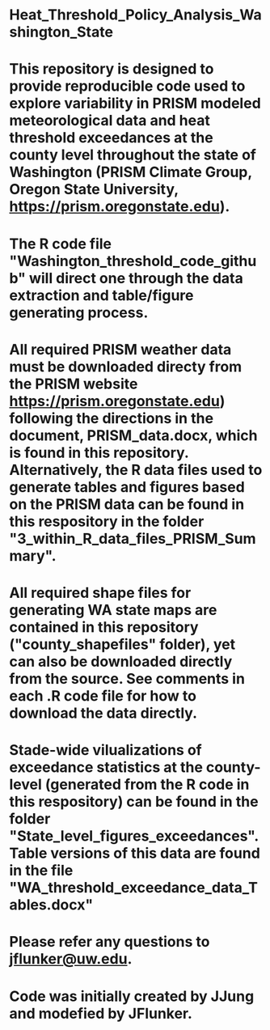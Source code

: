 # Heat_Threshold_Policy_Analysis_Washington_State
# This repository is designed to provide reproducible code used to explore variability in PRISM modeled meteorological data and heat threshold exceedances at the county level throughout the state of Washington (PRISM Climate Group, Oregon State University, https://prism.oregonstate.edu).
# The R code file "Washington_threshold_code_github" will direct one through the data extraction and table/figure generating process. 
# All required PRISM weather data must be downloaded directy from the PRISM website https://prism.oregonstate.edu) following the directions in the document, PRISM_data.docx, which is found in this repository. Alternatively, the R data files used to generate tables and figures based on the PRISM data can be found in this respository in the folder "3_within_R_data_files_PRISM_Summary".
# All required shape files for generating WA state maps are contained in this repository ("county_shapefiles" folder), yet can also be downloaded directly from the source. See comments in each .R code file for how to download the data directly.
# Stade-wide vilualizations of exceedance statistics at the county-level (generated from the R code in this respository) can be found in the folder "State_level_figures_exceedances". Table versions of this data are found in the file "WA_threshold_exceedance_data_Tables.docx"
# Please refer any questions to jflunker@uw.edu.
# Code was initially created by JJung and modefied by JFlunker.
